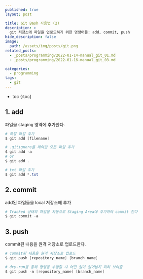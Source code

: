 ```yaml
---
published: true
layout: post

title: Git Bash 사용법 (2)
description: >
  git 저장소에 파일을 업로드하기 위한 명령어들: add, commit, push
hide_description: false
image: 
  path: /assets/img/posts/git.png
related_posts:
  - _posts/programming/2022-01-14-manual_git_01.md
  - _posts/programming/2022-01-16-manual_git_03.md

categories:
  - programming
tags:
  - git
---
```


* toc
{:toc}

## 1. add
파일을 staging 영역에 추가한다.

```powershell
# 특정 파일 추가
$ git add [filename]

# .gitignore를 제외한 모든 파일 추가
$ git add -a
# or
$ git add .

# txt 파일 추가
$ git add *.txt
```

## 2. commit
add된 파일들을 local 저장소에 추가

```powershell
# Tracked 상태의 파일을 자동으로 Staging Area에 추가하여 commit 한다
$ git commit -a
```

## 3. push
commit된 내용을 원격 저장소로 업로드한다.

```powershell
# commit된 내용을 원격 저장소로 업로드
$ git push [repository_name] [branch_name]

# dry-run을 통해 명령을 수행할 시 어떤 일이 일어날지 미리 보여줌
$ git push -n [repository_name] [branch_name]
```